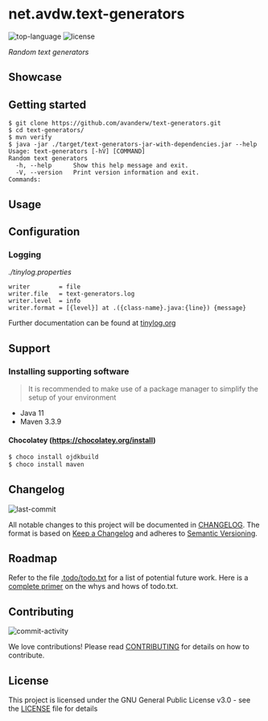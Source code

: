 # net.avdw.text-generators
![top-language](https://img.shields.io/github/languages/top/avanderw/text-generators)
![license](https://img.shields.io/github/license/avanderw/text-generators)

_Random text generators_

## Showcase

## Getting started

```shell script
$ git clone https://github.com/avanderw/text-generators.git
$ cd text-generators/
$ mvn verify
$ java -jar ./target/text-generators-jar-with-dependencies.jar --help
Usage: text-generators [-hV] [COMMAND]
Random text generators
  -h, --help      Show this help message and exit.
  -V, --version   Print version information and exit.
Commands:
```

## Usage

## Configuration

### Logging
_./tinylog.properties_
```properties
writer        = file
writer.file   = text-generators.log
writer.level  = info
writer.format = [{level}] at .({class-name}.java:{line}) {message}
```
Further documentation can be found at [tinylog.org](https://tinylog.org/v2/configuration/)

## Support

### Installing supporting software
> It is recommended to make use of a package manager to simplify the setup of your environment

- Java 11
- Maven 3.3.9

#### Chocolatey (https://chocolatey.org/install)
```cmd
$ choco install ojdkbuild
$ choco install maven 
```

## Changelog
![last-commit](https://img.shields.io/github/last-commit/avanderw/text-generators)
 
All notable changes to this project will be documented in [CHANGELOG](CHANGELOG.md). 
The format is based on [Keep a Changelog](https://keepachangelog.com/en/1.0.0/) 
and adheres to [Semantic Versioning](https://semver.org/spec/v2.0.0.html).

## Roadmap
Refer to the file [.todo/todo.txt](.todo/todo.txt) for a list of potential future work.
Here is a [complete primer](https://github.com/todotxt/todo.txt) on the whys and hows of todo.txt.

## Contributing
![commit-activity](https://img.shields.io/github/commit-activity/y/avanderw/text-generators)
 
We love contributions! Please read [CONTRIBUTING](CONTRIBUTING.md) for details on how to contribute.

## License 
This project is licensed under the GNU General Public License v3.0 - see the [LICENSE](LICENSE) file for details
